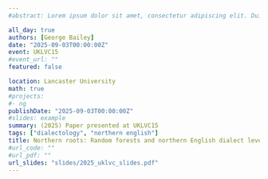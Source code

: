```yaml
---
#abstract: Lorem ipsum dolor sit amet, consectetur adipiscing elit. Duis posuere tellusac convallis placerat. Proin tincidunt magna sed ex sollicitudin condimentum. Sed ac faucibus dolor, scelerisque sollicitudin nisi. Cras purus urna, suscipit quis sapien eu, pulvinar tempor diam.

all_day: true
authors: [George Bailey]
date: "2025-09-03T00:00:00Z"
event: UKLVC15
#event_url: ""
featured: false

location: Lancaster University
math: true
#projects:
#- ng
publishDate: "2025-09-03T00:00:00Z"
#slides: example
summary: (2025) Paper presented at UKLVC15
tags: ["dialectology", "northern english"]
title: Northern roots: Random forests and northern English dialect levelling revisited
#url_code: ""
#url_pdf: ""
url_slides: "slides/2025_uklvc_slides.pdf"
---
```

